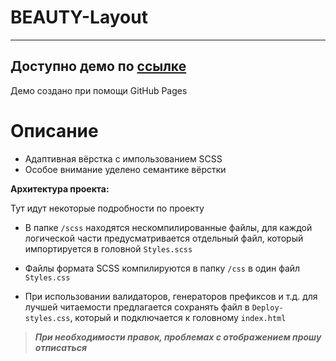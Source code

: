# BEAUTY-Layout
---
Доступно демо по [ссылке](https://gigatorvaldz.github.io/BEAUTY-Layout/ "тык")
---
Демо создано при помощи GitHub Pages

# Описание
- Адаптивная вёрстка с импользованием SCSS
- Особое внимание уделено семантике вёрстки

**Архитектура проекта:**

Тут идут некоторые подробности по проекту

- В папке `/scss` находятся нескомпилированные файлы, для каждой логической части предусматривается отдельный файл, который импортируется в головной `Styles.scss`

- Файлы формата SCSS компилируются в папку `/css` в один файл `Styles.css`
- При использовании валидаторов, генераторов префиксов и т.д. для лучшей читаемости предлагается сохранять файл в `Deploy-styles.css`, который и подключается к головному `index.html`

>***При необходимости правок, проблемах с отображением прошу отписаться***
